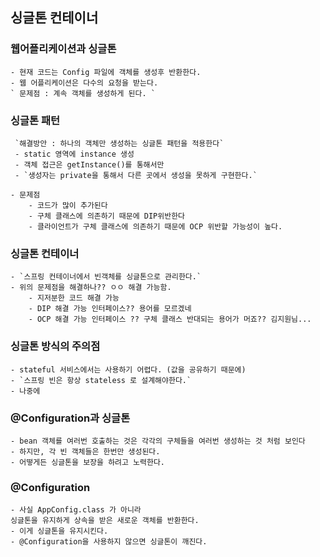 ## 싱글톤 컨테이너

### 웹어플리케이션과 싱글톤
    - 현재 코드는 Config 파일에 객체를 생성후 반환한다.
    - 웹 어플리케이션은 다수의 요청을 받는다.
    ` 문제점 : 계속 객체를 생성하게 된다. ` 
### 싱글톤 패턴
     `해결방안 : 하나의 객체만 생성하는 싱글톤 패턴을 적용한다`
     - static 영역에 instance 생성
     - 객체 접근은 getInstance()를 통해서만
     - `생성자는 private을 통해서 다른 곳에서 생성을 못하게 구현한다.`

    - 문제점
        - 코드가 많이 추가된다
        - 구체 클래스에 의존하기 때문에 DIP위반한다
        - 클라이언트가 구체 클래스에 의존하기 때문에 OCP 위반할 가능성이 높다.
### 싱글톤 컨테이너
    - `스프링 컨테이너에서 빈객체를 싱글톤으로 관리한다.`
    - 위의 문제점을 해결하나?? ㅇㅇ 해결 가능함.
        - 지저분한 코드 해결 가능
        - DIP 해결 가능 인터페이스?? 용어를 모르겠네
        - OCP 해결 가능 인터페이스 ?? 구체 클래스 반대되는 용어가 머죠?? 김지원님...

### 싱글톤 방식의 주의점
    - stateful 서비스에서는 사용하기 어렵다. (값을 공유하기 때문에)
    - `스프링 빈은 항상 stateless 로 설계해야한다.`
    - 나중에 

### @Configuration과 싱글톤
    - bean 객체를 여러번 호출하는 것은 각각의 구체들을 여러번 생성하는 것 처럼 보인다
    - 하지만, 각 빈 객체들은 한번만 생성된다.
    - 어떻게든 싱글톤을 보장을 하려고 노력한다.

### @Configuration
    - 사실 AppConfig.class 가 아니라
    싱글톤을 유지하게 상속을 받은 새로운 객체를 반환한다.
    - 이게 싱글톤을 유지시킨다.
    - @Configuration을 사용하지 않으면 싱글톤이 깨진다.
